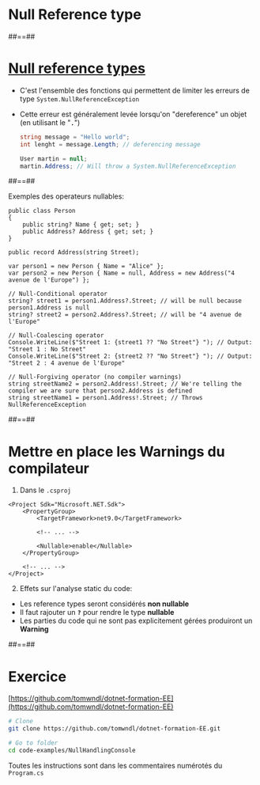 <!-- .slide: class="transition bg-blue" -->

# Null Reference type

##==##

# [Null reference types](https://learn.microsoft.com/en-us/dotnet/csharp/nullable-references)

- C'est l'ensemble des fonctions qui permettent de limiter les erreurs de type
  `System.NullReferenceException`
- Cette erreur est généralement levée lorsqu'on "dereference" un objet (en utilisant le "**`.`**")

  ```csharp
  string message = "Hello world";
  int lenght = message.Length; // deferencing message

  User martin = null;
  martin.Address; // Will throw a System.NullReferenceException
  ```

##==##

<!-- .slide: class="with-code max-height"  -->

Exemples des operateurs nullables:

```csharp[1-22|1-7|9-10|12-14|16-18|20-22|1-22]
public class Person
{
    public string? Name { get; set; }
    public Address? Address { get; set; }
}

public record Address(string Street);

var person1 = new Person { Name = "Alice" };
var person2 = new Person { Name = null, Address = new Address("4 avenue de l'Europe") };

// Null-Conditional operator
string? street1 = person1.Address?.Street; // will be null because person1.Address is null
string? street2 = person2.Address?.Street; // will be "4 avenue de l'Europe"

// Null-Coalescing operator
Console.WriteLine($"Street 1: {street1 ?? "No Street"} "); // Output: "Street 1 : No Street"
Console.WriteLine($"Street 2: {street2 ?? "No Street"} "); // Output: "Street 2 : 4 avenue de l'Europe"

// Null-Forgiving operator (no compiler warnings)
string streetName2 = person2.Address!.Street; // We're telling the compiler we are sure that person2.Address is defined
string streetName1 = person1.Address!.Street; // Throws NullReferenceException
```

##==##

# Mettre en place les Warnings du compilateur

1. Dans le `.csproj`

```csharp[1-11|7]
<Project Sdk="Microsoft.NET.Sdk">
    <PropertyGroup>
        <TargetFramework>net9.0</TargetFramework>

        <!-- ... -->

        <Nullable>enable</Nullable>
    </PropertyGroup>

    <!-- ... -->
</Project>
```

2. Effets sur l'analyse static du code:

- Les reference types seront considérés **non nullable**
- Il faut rajouter un **`?`** pour rendre le type **nullable**
- Les parties du code qui ne sont pas explicitement gérées produiront un **Warning**
<!-- .element: class="list-fragment" -->

##==##

<!-- .slide: class="exercice" -->

# Exercice

[https://github.com/tomwndl/dotnet-formation-EE](https://github.com/tomwndl/dotnet-formation-EE)

```bash
# Clone
git clone https://github.com/tomwndl/dotnet-formation-EE.git

# Go to folder
cd code-examples/NullHandlingConsole
```

Toutes les instructions sont dans les commentaires numérotés du `Program.cs`
